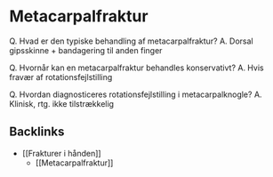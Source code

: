 # Metacarpalfraktur
Q. Hvad er den typiske behandling af metacarpalfraktur?
A. Dorsal gipsskinne + bandagering til anden finger

Q. Hvornår kan en metacarpalfraktur behandles konservativt?
A. Hvis fravær af rotationsfejlstilling

Q. Hvordan diagnosticeres rotationsfejlstilling i metacarpalknogle?
A. Klinisk, rtg. ikke tilstrækkelig

## Backlinks
* [[Frakturer i hånden]]
	* [[Metacarpalfraktur]]

<!-- #anki/tag/med/Orto #anki/deck/Medicine -->

<!-- {BearID:AA62334F-37C6-4D0A-B740-B9027DF966FD-98900-0000C1A9C20E2D10} -->
